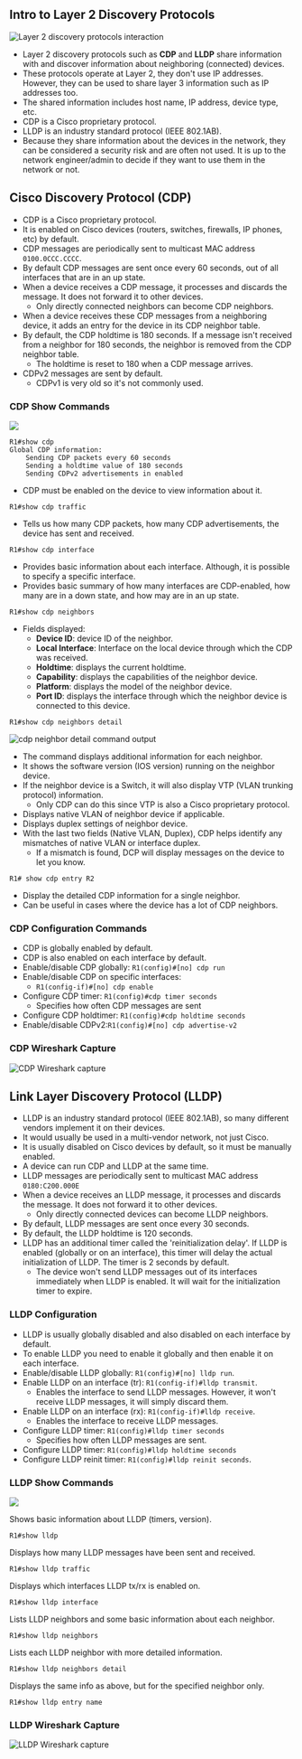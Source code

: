 ## Intro to Layer 2 Discovery Protocols
![Layer 2 discovery protocols interaction](./img2/layer-2-discovery-protocols-interaction.png)
* Layer 2 discovery protocols such as **CDP** and **LLDP** share information with and discover information about neighboring (connected) devices.
* These protocols operate at Layer 2, they don't use IP addresses. However, they can be used to share layer 3 information such as IP addresses too.
* The shared information includes host name, IP address, device type, etc.
* CDP is a Cisco proprietary protocol.
* LLDP is an industry standard protocol (IEEE 802.1AB).
* Because they share information about the devices in the network, they can be considered a security risk and are often not used. It is up to the network engineer/admin to decide if they want to use them in the network or not.
## Cisco Discovery Protocol (CDP)
* CDP is a Cisco proprietary protocol.
* It is enabled on Cisco devices (routers, switches, firewalls, IP phones, etc) by default.
* CDP messages are periodically sent to multicast MAC address `0100.0CCC.CCCC`.
* By default CDP messages are sent once every 60 seconds, out of all interfaces that are in an up state.
* When a device receives a CDP message, it processes and discards the message. It does not forward it to other devices.
	* Only directly connected neighbors can become CDP neighbors.
* When a device receives these CDP messages from a neighboring device, it adds an entry for the device in its CDP neighbor table.
* By default, the CDP holdtime is 180 seconds. If a message isn't received from a neighbor for 180 seconds, the neighbor is removed from the CDP neighbor table.
	* The holdtime is reset to 180 when a CDP message arrives.
* CDPv2 messages are sent by default.
	* CDPv1 is very old so it's not commonly used.
### CDP Show Commands
![](./img2/cdp-lldp-topology.png)

```
R1#show cdp
Global CDP information:
	Sending CDP packets every 60 seconds
	Sending a holdtime value of 180 seconds
	Sending CDPv2 advertisements in enabled
```
* CDP must be enabled on the device to view information about it.

```
R1#show cdp traffic
```
* Tells us how many CDP packets, how many CDP advertisements, the device has sent and received.

```
R1#show cdp interface
```
* Provides basic information about each interface. Although, it is possible to specify a specific interface.
* Provides basic summary of how many interfaces are CDP-enabled, how many are in a down state, and how may are in an up state.

```
R1#show cdp neighbors
```
* Fields displayed:
	* **Device ID**: device ID of the neighbor.
	* **Local Interface**: Interface on the local device through which the CDP was received.
	* **Holdtime**: displays the current holdtime.
	* **Capability**: displays the capabilities of the neighbor device.
	* **Platform**: displays the model of the neighbor device.
	* **Port ID**: displays the interface through which the neighbor device is connected to this device.

```
R1#show cdp neighbors detail
```
![cdp neighbor detail command output](./img2/cdp-neighbor-detail-command.png)
* The command displays additional information for each neighbor.
* It shows the software version (IOS version) running on the neighbor device.
* If the neighbor device is a Switch, it will also display VTP (VLAN trunking protocol) information.
	* Only CDP can do this since VTP is also a Cisco proprietary protocol.
* Displays native VLAN of neighbor device if applicable.
* Displays duplex settings of neighbor device.
* With the last two fields (Native VLAN, Duplex), CDP helps identify any mismatches of native VLAN or interface duplex.
	* If a mismatch is found, DCP will display messages on the device to let you know.

```
R1# show cdp entry R2
```
* Display the detailed CDP information for a single neighbor.
* Can be useful in cases where the device has a lot of CDP neighbors.

### CDP Configuration Commands
* CDP is globally enabled by default.
* CDP is also enabled on each interface by default.
* Enable/disable CDP globally: `R1(config)#[no] cdp run`
* Enable/disable CDP on specific interfaces: 
	* `R1(config-if)#[no] cdp enable`
* Configure CDP timer: `R1(config)#cdp timer seconds`
	* Specifies how often CDP messages are sent
* Configure CDP holdtimer: `R1(config)#cdp holdtime seconds`
* Enable/disable CDPv2:`R1(config)#[no] cdp advertise-v2`
### CDP Wireshark Capture
![CDP Wireshark capture](./img2/cdp-wireshark-capture.png)
## Link Layer Discovery Protocol (LLDP)
* LLDP is an industry standard protocol (IEEE 802.1AB), so many different vendors implement it on their devices. 
* It would usually be used in a multi-vendor network, not just Cisco.
* It is usually disabled on Cisco devices by default, so it must be manually enabled.
* A device can run CDP and LLDP at the same time.
* LLDP messages are periodically sent to multicast MAC address `0180:C200.000E`
* When a device receives an LLDP message, it processes and discards the message. It does not forward it to other devices.
	* Only directly connected devices can become LLDP neighbors.
* By default, LLDP messages are sent once every 30 seconds.
* By default, the LLDP holdtime is 120 seconds.
* LLDP has an additional timer called the 'reinitialization delay'. If LLDP is enabled (globally or on an interface), this timer will delay the actual initialization of LLDP. The timer is 2 seconds by default.
	* The device won't send LLDP messages out of its interfaces immediately when LLDP is enabled. It will wait for the initialization timer to expire.
### LLDP Configuration
* LLDP is usually globally disabled and also disabled on each interface by default. 
* To enable LLDP you need to enable it globally and then enable it on each interface.
* Enable/disable LLDP globally: `R1(config)#[no] lldp run`.
* Enable LLDP on an interface (tr): `R1(config-if)#lldp transmit`.
	* Enables the interface to send LLDP messages. However, it won't receive LLDP messages, it will simply discard them.
* Enable LLDP on an interface (rx): `R1(config-if)#lldp receive`.
	* Enables the interface to receive LLDP messages.
* Configure LLDP timer: `R1(config)#lldp timer seconds`
	* Specifies how often LLDP messages are sent.
* Configure LLDP timer: `R1(config)#lldp holdtime seconds`
* Configure LLDP reinit timer: `R1(config)#lldp reinit seconds`.
### LLDP Show Commands
![](./img2/cdp-lldp-topology.png)

Shows basic information about LLDP (timers, version).
```
R1#show lldp
```

Displays how many LLDP messages have been sent and received.
```
R1#show lldp traffic
```

Displays which interfaces LLDP tx/rx is enabled on.
```
R1#show lldp interface
```

Lists LLDP neighbors and some basic information about each neighbor.
```
R1#show lldp neighbors
```

Lists each LLDP neighbor with more detailed information.
```
R1#show lldp neighbors detail
```

Displays the same info as above, but for the specified neighbor only.
```
R1#show lldp entry name
```

### LLDP Wireshark Capture
![LLDP Wireshark capture](./img2/lldp-wireshark-capture.png)